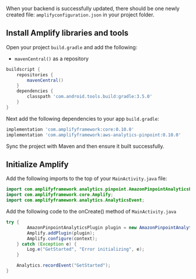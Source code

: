 When your backend is successfully updated, there should be one newly created file: `amplifyconfiguration.json` in your project folder.

## Install Amplify libraries and tools

Open your project `build.gradle` and add the following:

* `mavenCentral()` as a repository

```groovy
buildscript {
    repositories {
        mavenCentral()
    }
    dependencies {
        classpath 'com.android.tools.build:gradle:3.5.0'
    }
}
```

Next add the following dependencies to your app `build.gradle`:

```groovy
implementation 'com.amplifyframework:core:0.10.0'
implementation 'com.amplifyframework:aws-analytics-pinpoint:0.10.0'
```

Sync the project with Maven and then ensure it built successfully.

## Initialize Amplify

Add the following imports to the top of your `MainActivity.java` file:

```java
import com.amplifyframework.analytics.pinpoint.AmazonPinpointAnalyticsPlugin;
import com.amplifyframework.core.Amplify;
import com.amplifyframework.analytics.AnalyticsEvent;
```

Add the following code to the onCreate() method of `MainActivity.java`

```java
try {
        AmazonPinpointAnalyticsPlugin plugin = new AmazonPinpointAnalyticsPlugin((Application) context);
        Amplify.addPlugin(plugin);
        Amplify.configure(context);
    } catch (Exception e) {
        Log.e("GetStarted", "Error initializing", e);
    }

    Analytics.recordEvent("GetStarted");
}
```
